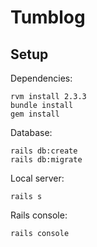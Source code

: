 # Tumblog

## Setup
Dependencies:
```
rvm install 2.3.3
bundle install
gem install
```
Database:
```
rails db:create
rails db:migrate
```
Local server:
```
rails s
```
Rails console:
```
rails console
```
